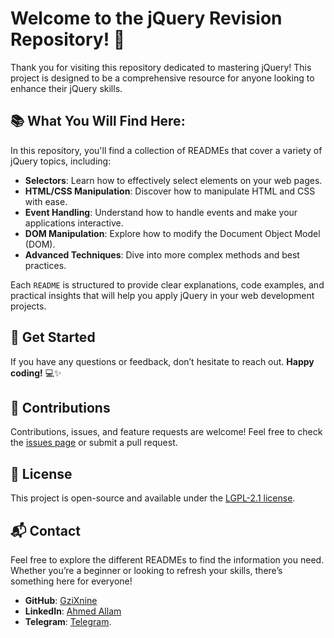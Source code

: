 # Welcome to the jQuery Revision Repository! 🎉

Thank you for visiting this repository dedicated to mastering jQuery! This project is designed to be a comprehensive resource for anyone looking to enhance their jQuery skills.

## 📚 What You Will Find Here:

In this repository, you'll find a collection of READMEs that cover a variety of jQuery topics, including:

- **Selectors**: Learn how to effectively select elements on your web pages.
- **HTML/CSS Manipulation**: Discover how to manipulate HTML and CSS with ease.
- **Event Handling**: Understand how to handle events and make your applications interactive.
- **DOM Manipulation**: Explore how to modify the Document Object Model (DOM).
- **Advanced Techniques**: Dive into more complex methods and best practices.

Each `README` is structured to provide clear explanations, code examples, and practical insights that will help you apply jQuery in your web development projects.

## 🚀 Get Started
If you have any questions or feedback, don’t hesitate to reach out. **Happy coding!** 💻✨

## 🙌 Contributions
Contributions, issues, and feature requests are welcome! Feel free to check the [issues page](https://github.com/GziXnine//jQuery_Revision/issues) or submit a pull request.

## 📝 License
This project is open-source and available under the [LGPL-2.1 license](LICENSE).

## 📬 Contact
Feel free to explore the different READMEs to find the information you need. Whether you’re a beginner or looking to refresh your skills, there’s something here for everyone!

- **GitHub**: [GziXnine](https://github.com/GziXnine)
- **LinkedIn**: [Ahmed Allam](https://www.linkedin.com/in/1ahmed-allam)
- **Telegram**: [Telegram](http://t.me/GziXnine).
